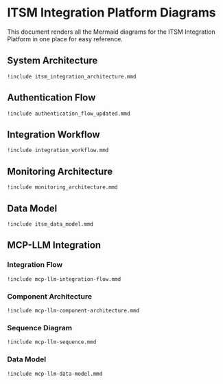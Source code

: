 # ITSM Integration Platform Diagrams

This document renders all the Mermaid diagrams for the ITSM Integration Platform in one place for easy reference.

## System Architecture

```mermaid
!include itsm_integration_architecture.mmd
```

## Authentication Flow

```mermaid
!include authentication_flow_updated.mmd
```

## Integration Workflow

```mermaid
!include integration_workflow.mmd
```

## Monitoring Architecture

```mermaid
!include monitoring_architecture.mmd
```

## Data Model

```mermaid
!include itsm_data_model.mmd
```

## MCP-LLM Integration

### Integration Flow

```mermaid
!include mcp-llm-integration-flow.mmd
```

### Component Architecture

```mermaid
!include mcp-llm-component-architecture.mmd
```

### Sequence Diagram

```mermaid
!include mcp-llm-sequence.mmd
```

### Data Model

```mermaid
!include mcp-llm-data-model.mmd
``` 